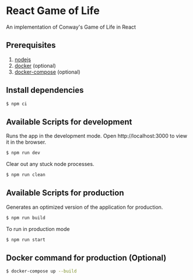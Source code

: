 # React Game of Life

An implementation of Conway's Game of Life in React

## Prerequisites

1. [nodejs](https://nodejs.org/en/)
2. [docker](https://docs.docker.com/install/) (optional)
3. [docker-compose](https://docs.docker.com/compose/install/) (optional)

## Install dependencies

```bash
$ npm ci
```

## Available Scripts for development

Runs the app in the development mode. Open http://localhost:3000 to view it in the browser.

```bash
$ npm run dev
```

Clear out any stuck node processes.

```bash
$ npm run clean
```

## Available Scripts for production

Generates an optimized version of the application for production.

```bash
$ npm run build
```

To run in production mode

```bash
$ npm run start
```

## Docker command for production (Optional)

```bash
$ docker-compose up --build
```

